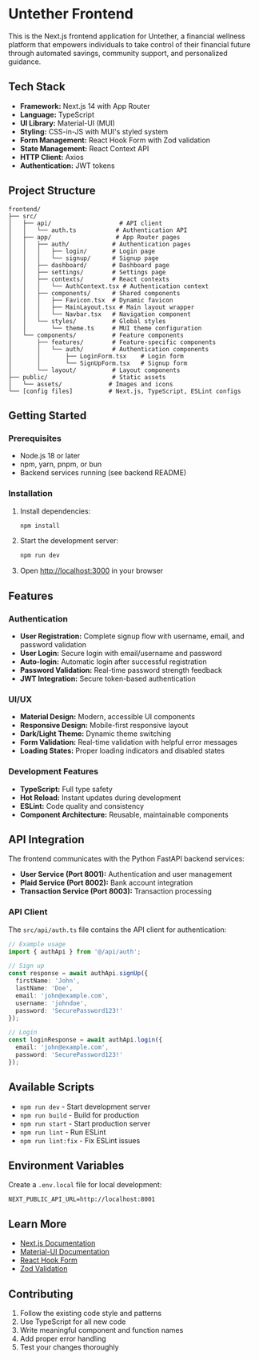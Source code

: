 # Untether Frontend

This is the Next.js frontend application for Untether, a financial wellness platform that empowers individuals to take control of their financial future through automated savings, community support, and personalized guidance.

## Tech Stack

- **Framework:** Next.js 14 with App Router
- **Language:** TypeScript
- **UI Library:** Material-UI (MUI)
- **Styling:** CSS-in-JS with MUI's styled system
- **Form Management:** React Hook Form with Zod validation
- **State Management:** React Context API
- **HTTP Client:** Axios
- **Authentication:** JWT tokens

## Project Structure

```
frontend/
├── src/
│   ├── api/                   # API client
│   │   └── auth.ts           # Authentication API
│   ├── app/                  # App Router pages
│   │   ├── auth/            # Authentication pages
│   │   │   ├── login/       # Login page
│   │   │   └── signup/      # Signup page
│   │   ├── dashboard/       # Dashboard page
│   │   ├── settings/        # Settings page
│   │   ├── contexts/        # React contexts
│   │   │   └── AuthContext.tsx # Authentication context
│   │   ├── components/      # Shared components
│   │   │   ├── Favicon.tsx  # Dynamic favicon
│   │   │   ├── MainLayout.tsx # Main layout wrapper
│   │   │   └── Navbar.tsx   # Navigation component
│   │   └── styles/          # Global styles
│   │       └── theme.ts     # MUI theme configuration
│   └── components/          # Feature components
│       ├── features/        # Feature-specific components
│       │   └── auth/        # Authentication components
│       │       ├── LoginForm.tsx    # Login form
│       │       └── SignUpForm.tsx   # Signup form
│       └── layout/          # Layout components
├── public/                  # Static assets
│   └── assets/             # Images and icons
└── [config files]          # Next.js, TypeScript, ESLint configs
```

## Getting Started

### Prerequisites

- Node.js 18 or later
- npm, yarn, pnpm, or bun
- Backend services running (see backend README)

### Installation

1. Install dependencies:
   ```bash
   npm install
   ```

2. Start the development server:
   ```bash
   npm run dev
   ```

3. Open [http://localhost:3000](http://localhost:3000) in your browser

## Features

### Authentication
- **User Registration:** Complete signup flow with username, email, and password validation
- **User Login:** Secure login with email/username and password
- **Auto-login:** Automatic login after successful registration
- **Password Validation:** Real-time password strength feedback
- **JWT Integration:** Secure token-based authentication

### UI/UX
- **Material Design:** Modern, accessible UI components
- **Responsive Design:** Mobile-first responsive layout
- **Dark/Light Theme:** Dynamic theme switching
- **Form Validation:** Real-time validation with helpful error messages
- **Loading States:** Proper loading indicators and disabled states

### Development Features
- **TypeScript:** Full type safety
- **Hot Reload:** Instant updates during development
- **ESLint:** Code quality and consistency
- **Component Architecture:** Reusable, maintainable components

## API Integration

The frontend communicates with the Python FastAPI backend services:

- **User Service (Port 8001):** Authentication and user management
- **Plaid Service (Port 8002):** Bank account integration
- **Transaction Service (Port 8003):** Transaction processing

### API Client

The `src/api/auth.ts` file contains the API client for authentication:

```typescript
// Example usage
import { authApi } from '@/api/auth';

// Sign up
const response = await authApi.signUp({
  firstName: 'John',
  lastName: 'Doe',
  email: 'john@example.com',
  username: 'johndoe',
  password: 'SecurePassword123!'
});

// Login
const loginResponse = await authApi.login({
  email: 'john@example.com',
  password: 'SecurePassword123!'
});
```

## Available Scripts

- `npm run dev` - Start development server
- `npm run build` - Build for production
- `npm run start` - Start production server
- `npm run lint` - Run ESLint
- `npm run lint:fix` - Fix ESLint issues

## Environment Variables

Create a `.env.local` file for local development:

```env
NEXT_PUBLIC_API_URL=http://localhost:8001
```

## Learn More

- [Next.js Documentation](https://nextjs.org/docs)
- [Material-UI Documentation](https://mui.com/)
- [React Hook Form](https://react-hook-form.com/)
- [Zod Validation](https://zod.dev/)

## Contributing

1. Follow the existing code style and patterns
2. Use TypeScript for all new code
3. Write meaningful component and function names
4. Add proper error handling
5. Test your changes thoroughly